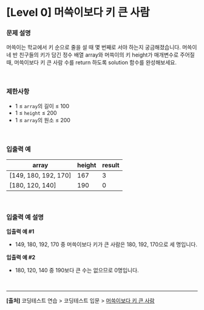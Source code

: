 # [Level 0] 머쓱이보다 키 큰 사람

### 문제 설명
머쓱이는 학교에서 키 순으로 줄을 설 때 몇 번째로 서야 하는지 궁금해졌습니다. 머쓱이네 반 친구들의 키가 담긴 정수 배열 array와 머쓱이의 키 height가 매개변수로 주어질 때, 머쓱이보다 키 큰 사람 수를 return 하도록 solution 함수를 완성해보세요.

<br>

### 제한사항
* 1 ≤ `array`의 길이 ≤ 100
* 1 ≤ `height` ≤ 200
* 1 ≤ `array`의 원소 ≤ 200

<br>

### 입출력 예
|array|height|result|
|---|---|---|
|[149, 180, 192, 170]|167|3|
|[180, 120, 140]|190|0|

<br>

### 입출력 예 설명
**입출력 예 #1**
* 149, 180, 192, 170 중 머쓱이보다 키가 큰 사람은 180, 192, 170으로 세 명입니다.

**입출력 예 #2**
* 180, 120, 140 중 190보다 큰 수는 없으므로 0명입니다.

<br>

---
**[출처]** 코딩테스트 연습 > 코딩테스트 입문 > [머쓱이보다 키 큰 사람](https://school.programmers.co.kr/learn/courses/30/lessons/120585)